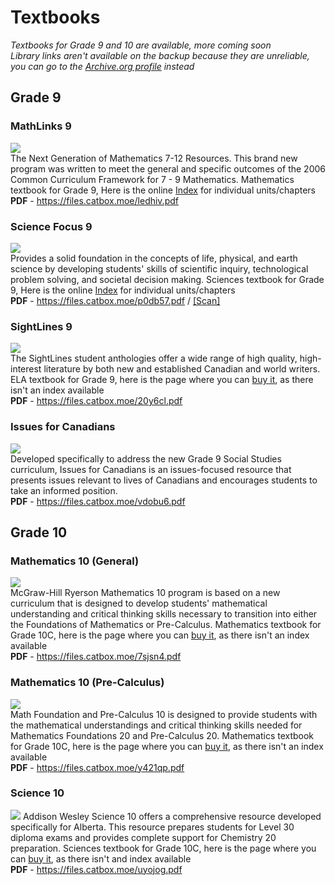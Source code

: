 # Textbooks
*Textbooks for Grade 9 and 10 are available, more coming soon* <br>
*Library links aren't available on the backup because they are unreliable, you can go to the [Archive.org profile](#) instead*

## Grade 9
### MathLinks 9
![](https://i.ibb.co/7bfgMSS/ezgif-2-996cefe8c5.jpg#left) <br>
The Next Generation of Mathematics 7-12 Resources. This brand new program was written to meet the general and specific outcomes of the 2006 Common Curriculum Framework for 7 - 9 Mathematics. Mathematics textbook for Grade 9, Here is the online [Index](https://learningcentre.nelson.com/student/9780070973404/9780070973404.htm) for individual units/chapters <br>
**PDF** - https://files.catbox.moe/ledhiv.pdf <br>

### Science Focus 9
![](https://i.ibb.co/T0mXCZP/ezgif-2-c542f1fce3.jpg) <br>
Provides a solid foundation in the concepts of life, physical, and earth science by developing students' skills of scientific inquiry, technological problem solving, and societal decision making. Sciences textbook for Grade 9, Here is the online [Index]( https://www.learnalberta.ca/content/seetbsf9/html/ScienceFocus9/default.html) for individual units/chapters <br>
**PDF** - https://files.catbox.moe/p0db57.pdf / [[Scan]](https://files.catbox.moe/ru4id8.pdf) <br>

### SightLines 9
![](https://i.ibb.co/FXqWCFB/ezgif-2-bc13dde66b.jpg) <br>
The SightLines student anthologies offer a wide range of high quality, high-interest literature by both new and established Canadian and world writers. ELA textbook for Grade 9, here is the page where you can [buy it](https://www.amazon.ca/Sightlines-9-AL-KEDVES-BARLOW/dp/0130129062), as there isn't an index available <br>
**PDF** - https://files.catbox.moe/20y6cl.pdf <br>

### Issues for Canadians
![](https://i.ibb.co/hs69h8S/ezgif-2-10794c9321.jpg) <br>
Developed specifically to address the new Grade 9 Social Studies curriculum, Issues for Canadians is an issues-focused resource that presents issues relevant to lives of Canadians and encourages students to take an informed position. <br>
**PDF** - https://files.catbox.moe/vdobu6.pdf <br>

## Grade 10
### Mathematics 10 (General)
![](https://i.ibb.co/mBvNCyq/Mathematics10-lrg-cvr-ezgif-com-resize.jpg) <br>
McGraw-Hill Ryerson Mathematics 10 program is based on a new curriculum that is designed to develop students' mathematical understanding and critical thinking skills necessary to transition into either the Foundations of Mathematics or Pre-Calculus. Mathematics textbook for Grade 10C, here is the page where you can [buy it](https://a.co/d/iUCc4Pw), as there isn't an index available <br>
**PDF** - https://files.catbox.moe/7sjsn4.pdf <br>

### Mathematics 10 (Pre-Calculus)
![](https://i.ibb.co/2356mdz/ezgif-3-ebe12ad6e4.jpg) <br>
Math Foundation and Pre-Calculus 10 is designed to provide students with the mathematical understandings and critical thinking skills needed for Mathematics Foundations 20 and Pre-Calculus 20. Mathematics textbook for Grade 10C, here is the page where you can [buy it](https://www.amazon.ca/Foundations-Pre-Calculus-10-Davis/dp/0321626842/), as there isn't an index available <br>
**PDF** - https://files.catbox.moe/y421qp.pdf <br>

### Science 10
![](https://i.ibb.co/nfft2vY/img-ezgif-com-webp-to-png-converter.png#left)
Addison Wesley Science 10 offers a comprehensive resource developed specifically for Alberta. This resource prepares students for Level 30 diploma exams and provides complete support for Chemistry 20 preparation. Sciences textbook for Grade 10C, here is the page where you can [buy it](https://a.co/d/iVeU1JG), as there isn't and index available <br>
**PDF** - https://files.catbox.moe/uyojog.pdf <br>



